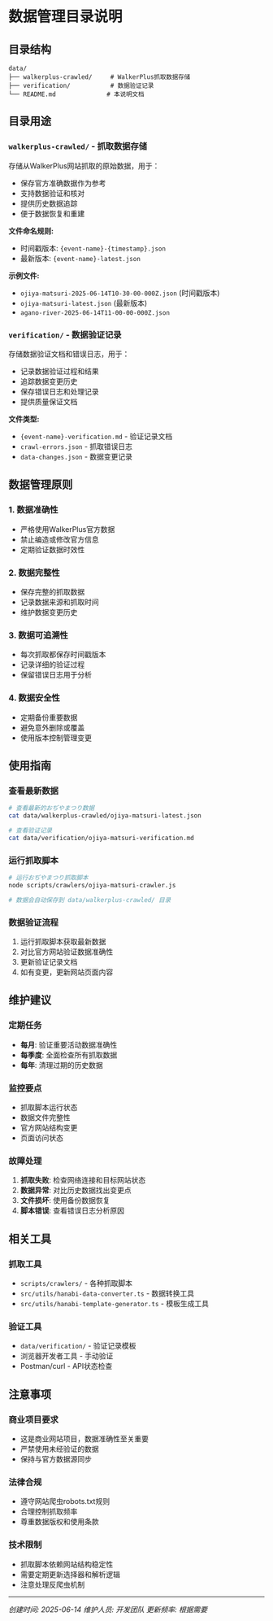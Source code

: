 # 数据管理目录说明

## 目录结构

```
data/
├── walkerplus-crawled/     # WalkerPlus抓取数据存储
├── verification/           # 数据验证记录
└── README.md              # 本说明文档
```

## 目录用途

### `walkerplus-crawled/` - 抓取数据存储
存储从WalkerPlus网站抓取的原始数据，用于：
- 保存官方准确数据作为参考
- 支持数据验证和核对
- 提供历史数据追踪
- 便于数据恢复和重建

**文件命名规则:**
- 时间戳版本: `{event-name}-{timestamp}.json`
- 最新版本: `{event-name}-latest.json`

**示例文件:**
- `ojiya-matsuri-2025-06-14T10-30-00-000Z.json` (时间戳版本)
- `ojiya-matsuri-latest.json` (最新版本)
- `agano-river-2025-06-14T11-00-00-000Z.json`

### `verification/` - 数据验证记录
存储数据验证文档和错误日志，用于：
- 记录数据验证过程和结果
- 追踪数据变更历史
- 保存错误日志和处理记录
- 提供质量保证文档

**文件类型:**
- `{event-name}-verification.md` - 验证记录文档
- `crawl-errors.json` - 抓取错误日志
- `data-changes.json` - 数据变更记录

## 数据管理原则

### 1. 数据准确性
- 严格使用WalkerPlus官方数据
- 禁止编造或修改官方信息
- 定期验证数据时效性

### 2. 数据完整性
- 保存完整的抓取数据
- 记录数据来源和抓取时间
- 维护数据变更历史

### 3. 数据可追溯性
- 每次抓取都保存时间戳版本
- 记录详细的验证过程
- 保留错误日志用于分析

### 4. 数据安全性
- 定期备份重要数据
- 避免意外删除或覆盖
- 使用版本控制管理变更

## 使用指南

### 查看最新数据
```bash
# 查看最新的おぢやまつり数据
cat data/walkerplus-crawled/ojiya-matsuri-latest.json

# 查看验证记录
cat data/verification/ojiya-matsuri-verification.md
```

### 运行抓取脚本
```bash
# 运行おぢやまつり抓取脚本
node scripts/crawlers/ojiya-matsuri-crawler.js

# 数据会自动保存到 data/walkerplus-crawled/ 目录
```

### 数据验证流程
1. 运行抓取脚本获取最新数据
2. 对比官方网站验证数据准确性
3. 更新验证记录文档
4. 如有变更，更新网站页面内容

## 维护建议

### 定期任务
- **每月**: 验证重要活动数据准确性
- **每季度**: 全面检查所有抓取数据
- **每年**: 清理过期的历史数据

### 监控要点
- 抓取脚本运行状态
- 数据文件完整性
- 官方网站结构变更
- 页面访问状态

### 故障处理
1. **抓取失败**: 检查网络连接和目标网站状态
2. **数据异常**: 对比历史数据找出变更点
3. **文件损坏**: 使用备份数据恢复
4. **脚本错误**: 查看错误日志分析原因

## 相关工具

### 抓取工具
- `scripts/crawlers/` - 各种抓取脚本
- `src/utils/hanabi-data-converter.ts` - 数据转换工具
- `src/utils/hanabi-template-generator.ts` - 模板生成工具

### 验证工具
- `data/verification/` - 验证记录模板
- 浏览器开发者工具 - 手动验证
- Postman/curl - API状态检查

## 注意事项

### 商业项目要求
- 这是商业网站项目，数据准确性至关重要
- 严禁使用未经验证的数据
- 保持与官方数据源同步

### 法律合规
- 遵守网站爬虫robots.txt规则
- 合理控制抓取频率
- 尊重数据版权和使用条款

### 技术限制
- 抓取脚本依赖网站结构稳定性
- 需要定期更新选择器和解析逻辑
- 注意处理反爬虫机制

---
*创建时间: 2025-06-14*
*维护人员: 开发团队*
*更新频率: 根据需要* 